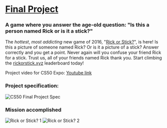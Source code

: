 # [Final Project](http://cdn.cs50.net/2016/x/project/project.html)

### A game where you answer the age-old question: "Is this a person named Rick or is it a stick?"

The *hottest*, *most addicting* new game of 2016, "[Rick or Stick?](http://rickorstick.xyz/)", is here! Is this a picture of someone named Rick? Or is it a picture of a stick? Answer correctly and you get a point. Never again will you confuse your friend Rick for a stick. Trust us, all of your friends named Rick thank you. Start climbing the [rickorstick.xyz](http://rickorstick.xyz/) leaderboard today!

Project video for CS50 Expo: [Youtube link](https://www.youtube.com/watch?v=_AedKbdMtcU)

### Project specification:

![CS50 Final Project Spec](http://i.imgur.com/r0mb4jP.png)

### Mission accomplished
![Rick or Stick? 1](http://i.imgur.com/A4F4J69.png)
![Rick or Stick? 2](http://i.imgur.com/63tc24W.png)
